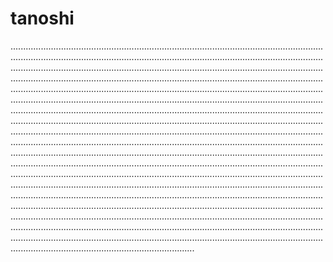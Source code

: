 # tanoshi

.............................................................................................................................................................................................................................................................................................................................................................................................................................................................................................................................................................................................................................................................................................................................................................................................................................................................................................................................................................................................................................................................................................................................................................................................................................................................................................................................................................................................................................................................................................................................................................................................................................................................................................................................................................................................................................................................................................................................................................................................................................................................................................................................................................................................................................................................................................................................................................................................................................................................................................................................